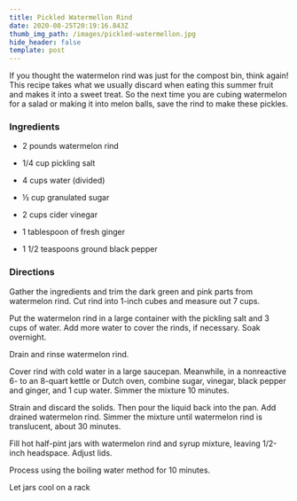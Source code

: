 ```yaml
---
title: Pickled Watermellon Rind
date: 2020-08-25T20:19:16.843Z
thumb_img_path: /images/pickled-watermellon.jpg
hide_header: false
template: post
---
```

If you thought the watermelon rind was just for the compost bin, think again! This recipe takes what we usually discard when eating this summer fruit and makes it into a sweet treat. So the next time you are cubing watermelon for a salad or making it into melon balls, save the rind to make these pickles. 

### Ingredients

- 2 pounds watermelon rind  
- 1/4 cup pickling salt  
- 4 cups water (divided)  
- ½ cup granulated sugar  
- 2 cups cider vinegar  
- 1 tablespoon of fresh ginger 
- 1 1/2 teaspoons ground black pepper 

### Directions

Gather the ingredients and trim the dark green and pink parts from watermelon rind. Cut rind into 1-inch cubes and measure out 7 cups. 
Put the watermelon rind in a large container with the pickling salt and 3 cups of water. Add more water to cover the rinds, if necessary. Soak overnight. 

Drain and rinse watermelon rind. 

Cover rind with cold water in a large saucepan. Meanwhile, in a nonreactive 6- to an 8-quart kettle or Dutch oven, combine sugar, vinegar, black pepper and ginger, and 1 cup water. Simmer the mixture 10 minutes. 

Strain and discard the solids. Then pour the liquid back into the pan. Add drained watermelon rind. Simmer the mixture until watermelon rind is translucent, about 30 minutes. 

Fill hot half-pint jars with watermelon rind and syrup mixture, leaving 1/2-inch headspace. Adjust lids. 

Process using the boiling water method for 10 minutes. 

Let jars cool on a rack 